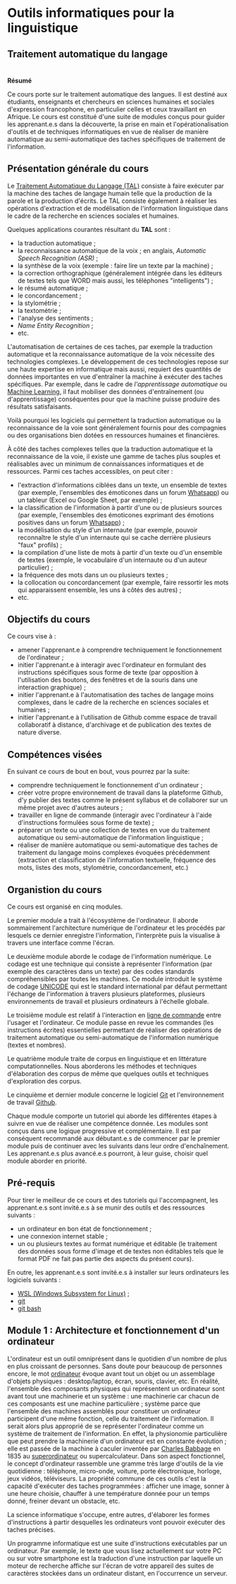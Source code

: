 # Outils informatiques pour la linguistique
## Traitement automatique du langage
#
**Résumé**

Ce cours porte sur le traitement automatique des langues. Il est destiné aux étudiants, enseignants et chercheurs en sciences humaines et sociales d'expression francophone, en particulier celles et ceux travaillant en Afrique. Le cours est constitué d'une suite de modules conçus pour guider les apprenant.e.s dans la découverte, la prise en main et l'opérationalisation d'outils et de techniques informatiques en vue de réaliser de manière automatique au semi-automatique des taches spécifiques de traitement de l'information.


## Présentation générale du cours

Le [Traitement Automatique du Langage (TAL)](https://fr.wikipedia.org/wiki/Traitement_automatique_des_langues) consiste à faire exécuter par la machine des taches de langage humain telle que la production de la parole et la production d'écrits. Le TAL consiste également à réaliser les opérations d'extraction et de modélisation de l'information linguistique dans le cadre de la recherche en sciences sociales et humaines.

Quelques applications courantes résultant du **TAL** sont :

- la traduction automatique ;
- la reconnaissance automatique de la voix ; en anglais, *Automatic Speech Recognition (ASR)* ;
- la synthèse de la voix (exemple : faire lire un texte par la machine) ;
- la correction orthographique (généralement intégrée dans les éditeurs de textes tels que WORD mais aussi, les téléphones "intelligents") ;
- le résumé automatique ;
- le concordancement ;
- la stylométrie ;
- la textométrie ;
- l'analyse des sentiments ;
- *Name Entity Recognition* ;
- etc.

L'automatisation de certaines de ces taches, par exemple la traduction automatique et la reconnaissance automatique de la voix nécessite des technologies complexes. Le développement de ces technologies repose sur une haute expertise en informatique mais aussi, requiert des quantités de données importantes en vue d'entraîner la machine à exécuter des taches spécifiques. Par exemple, dans le cadre de *l'apprentissage automatique* ou [Machine Learning](https://fr.wikipedia.org/wiki/Apprentissage_automatique), il faut mobiliser des données d'entraînement (ou d'apprentissage) conséquentes pour que la machine puisse produire des résultats satisfaisants.

Voilà pourquoi les logiciels qui permettent la traduction automatique ou la reconnaissance de la voie sont généralement fournis pour des compagnies ou des organisations bien dotées en ressources humaines et financières.

À côté des taches complexes telles que la traduction automatique et la reconnaissance de la voie, il existe une gamme de taches plus souples et réalisables avec un minimum de connaissances informatiques et de ressources. Parmi ces taches accessibles, on peut citer :

- l'extraction d'informations ciblées dans un texte, un ensemble de textes (par exemple, l'ensembles des émoticones dans un forum [Whatsapp](https://fr.wikipedia.org/wiki/WhatsApp)) ou un tableur (Excel ou Google Sheet, par exemple) ;
- la classification de l'information à partir d'une ou de plusieurs sources (par exemple, l'ensembles des émoticones exprimant des émotions positives dans un forum [Whatsapp](https://fr.wikipedia.org/wiki/WhatsApp)) ;
- la modélisation du style d'un internaute (par exemple, pouvoir reconnaître le style d'un internaute qui se cache derrière plusieurs "faux" profils) ;
- la compilation d'une liste de mots à partir d'un texte ou d'un ensemble de textes (exemple, le vocabulaire d'un internaute ou d'un auteur particulier) ;
- la fréquence des mots dans un ou plusieurs textes ;
- la collocation ou concordancement (par exemple, faire ressortir les mots qui apparaissent ensemble, les uns à côtés des autres) ;
- etc.

## Objectifs du cours

Ce cours vise à :

- amener l'apprenant.e à comprendre techniquement le fonctionnement de l'ordinateur ;
- initier l'apprenant.e à interagir avec l'ordinateur en formulant des instructions spécifiques sous forme de texte (par opposition à l'utilisation des boutons, des fenêtres et de la souris dans une interaction graphique) ;
- initier l'apprenant.e à l'automatisation des taches de langage moins complexes, dans le cadre de la recherche en sciences sociales et humaines ;
- initier l'apprenant.e à l'utilisation de Github comme espace de travail collaboratif à distance, d'archivage et de publication des textes de nature diverse.

## Compétences visées

En suivant ce cours de bout en bout, vous pourrez par la suite:

- comprendre techniquement le fonctionnement d'un ordinateur ;
- créer votre propre environnement de travail dans la plateforme Github, d'y publier des textes comme le présent syllabus et de collaborer sur un même projet avec d'autres auteurs ;
- travailler en ligne de commande (interagir avec l'ordinateur à l'aide d'instructions formulées sous forme de texte) ;
- préparer un texte ou une collection de textes en vue du traitement automatique ou semi-automatique de l'information linguistique ;
- réaliser de manière automatique ou semi-automatique des taches de traitement du langage moins complexes évoquées précédemment (extraction et classification de l'information textuelle, fréquence des mots, listes des mots, stylométrie, concordancement, etc.)

## Organistion du cours

Ce cours est organisé en cinq modules.

Le premier module a trait à l'écosystème de l'ordinateur. Il aborde sommairement l'architecture numérique de l'ordinateur et les procédés par lesquels ce dernier enregistre l'information, l'interprète puis la visualise à travers une interface comme l'écran.

Le deuxième module aborde le codage de l'information numérique. Le codage est une technique qui consiste à représenter l'information (par exemple des caractères dans un texte) par des codes standards compréhensibles par toutes les machines. Ce module introduit le système de codage [UNICODE](https://fr.wikipedia.org/wiki/Unicode) qui est le standard international par défaut permettant l'échange de l'information à travers plusieurs plateformes, plusieurs environnements de travail et plusieurs ordinateurs à l'échelle globale.

Le troisième module est relatif à l'interaction en [ligne de commande](https://fr.wikipedia.org/wiki/Interface_en_ligne_de_commande) entre l'usager et l'ordinateur. Ce module passe en revue les commandes (les instructions écrites) essentielles permettant de réaliser des opérations de traitement automatique ou semi-automatique de l'information numérique (textes et nombres).

Le quatrième module traite de corpus en linguistique et en littérature computationnelles. Nous aborderons les méthodes et techniques d'élaboration des corpus de même que quelques outils et techniques d'exploration des corpus.

Le cinquième et dernier module concerne le logiciel [Git](https://fr.wikipedia.org/wiki/Git) et l'environnement de travail [Github](https://github.com/).

Chaque module comporte un tutoriel qui aborde les différentes étapes à suivre en vue de réaliser une compétence donnée. Les modules sont conçus dans une logique progressive et complémentaire. Il est par conséquent recommandé aux débutant.e.s de commencer par le premier module puis de continuer avec les suivants dans leur ordre d'enchaînement. Les apprenant.e.s plus avancé.e.s pourront, à leur guise, choisir quel module aborder en priorité.

## Pré-requis

Pour tirer le meilleur de ce cours et des tutoriels qui l'accompagnent, les apprenant.e.s sont invité.e.s à se munir des outils et des ressources suivants :

- un ordinateur en bon état de fonctionnement ;
- une connexion internet stable ;
- un ou plusieurs textes au format numérique et éditable (le traitement des données sous forme d'image et de textes non éditables tels que le format PDF ne fait pas partie des aspects du présent cours).

En outre, les apprenant.e.s sont invité.e.s à installer sur leurs ordinateurs les logiciels suivants :

- [WSL (Windows Subsystem for Linux)](https://docs.microsoft.com/en-us/windows/wsl/install) ;
- [git](http://git-scm.com/download/win)
- [git bash](https://github-releases.githubusercontent.com)

## Module 1 : Architecture et fonctionnement d'un ordinateur

L'ordinateur est un outil omniprésent dans le quotidien d'un nombre de plus en plus croissant de personnes. Sans doute pour beaucoup de personnes encore, le mot [ordinateur](https://fr.wikipedia.org/wiki/Ordinateur) évoque avant tout un objet ou un assemblage d'objets physiques : desktop/laptop, écran, souris, clavier, etc. En réalité, l'ensemble des composants physiques qui représentent un ordinateur sont avant tout une machinerie et un système : une machinerie car chacun de ces composants est une machine particulière ; système parce que l'ensemble des machines assemblés pour constituer un ordinateur participent d'une même fonction, celle du traitement de l'information. Il serait alors plus approprié de se représenter l'ordinateur comme un système de traitement de l'information. En effet, la physionomie particulière que peut prendre la machinerie d'un ordinateur est en constante évolution ; elle est passée de la machine à caculer inventée par [Charles Babbage](https://fr.wikipedia.org/wiki/Charles_Babbage) en 1835 au [superordinateur](https://fr.wikipedia.org/wiki/Superordinateur) ou supercalculateur. Dans son aspect fonctionnel, le concept d'ordinateur rassemble une gramme très large d'outils de la vie quotidienne : téléphone, micro-onde, voiture, porte électronique, horloge, jeux vidéos, téléviseurs. La propriété commune de ces outils c'est la capacité d'exécuter des taches programmées : afficher une image, sonner à une heure choisie, chauffer à une température donnée pour un temps donné, freiner devant un obstacle, etc.

La science informatique s'occupe, entre autres, d'élaborer les formes d'instructions à partir desquelles les ordinateurs vont pouvoir exécuter des taches précises.

Un programme informatique est une suite d'instructions exécutables par un ordinateur. Par exemple, le texte que vous lisez actuellement sur votre PC ou sur votre smartphone est la traduction d'une instruction par laquelle un moteur de recherche affiche sur l'écran de votre appareil des suites de caractères stockées dans un ordinateur distant, en l'occurrence un serveur.